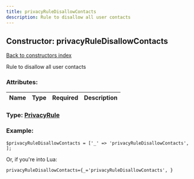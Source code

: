 ```yaml
---
title: privacyRuleDisallowContacts
description: Rule to disallow all user contacts
---
```

## Constructor: privacyRuleDisallowContacts  
[Back to constructors index](index.md)



Rule to disallow all user contacts

### Attributes:

| Name     |    Type       | Required | Description |
|----------|:-------------:|:--------:|------------:|



### Type: [PrivacyRule](../types/PrivacyRule.md)


### Example:

```
$privacyRuleDisallowContacts = ['_' => 'privacyRuleDisallowContacts', ];
```  

Or, if you're into Lua:  


```
privacyRuleDisallowContacts={_='privacyRuleDisallowContacts', }

```


